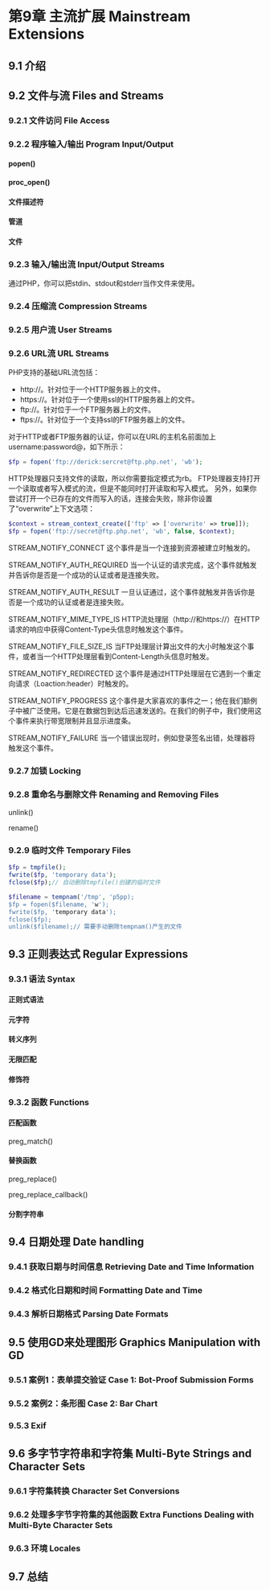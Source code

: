 # 第9章 主流扩展  Mainstream Extensions
## 9.1 介绍

## 9.2 文件与流     Files and Streams
### 9.2.1 文件访问  File Access
### 9.2.2 程序输入/输出   Program Input/Output
#### popen()
#### proc_open()
#### 文件描述符
#### 管道
#### 文件

### 9.2.3 输入/输出流    Input/Output Streams
通过PHP，你可以把stdin、stdout和stderr当作文件来使用。

### 9.2.4 压缩流   Compression Streams

### 9.2.5 用户流   User Streams

### 9.2.6 URL流  URL Streams
PHP支持的基础URL流包括：
- http://。针对位于一个HTTP服务器上的文件。
- https://。针对位于一个使用ssl的HTTP服务器上的文件。
- ftp://。针对位于一个FTP服务器上的文件。
- ftps://。针对位于一个支持ssl的FTP服务器上的文件。

对于HTTP或者FTP服务器的认证，你可以在URL的主机名前面加上username:password@，如下所示：
```php
$fp = fopen('ftp://derick:sercret@ftp.php.net', 'wb');
```
HTTP处理器只支持文件的读取，所以你需要指定模式为rb。
FTP处理器支持打开一个读取或者写入模式的流，但是不能同时打开读取和写入模式。
另外，如果你尝试打开一个已存在的文件而写入的话，连接会失败，除非你设置了“overwrite”上下文选项：
```php
$context = stream_context_create(['ftp' => ['overwrite' => true]]);
$fp = fopen('ftp://secret@ftp.php.net', 'wb', false, $context);
```

STREAM_NOTIFY_CONNECT
    这个事件是当一个连接到资源被建立时触发的。

STREAM_NOTIFY_AUTH_REQUIRED
    当一个认证的请求完成，这个事件就触发并告诉你是否是一个成功的认证或者是连接失败。
    
STREAM_NOTIFY_AUTH_RESULT
    一旦认证通过，这个事件就触发并告诉你是否是一个成功的认证或者是连接失败。

STREAM_NOTIFY_MIME_TYPE_IS
    HTTP流处理层（http://和https://）在HTTP请求的响应中获得Content-Type头信息时触发这个事件。

STREAM_NOTIFY_FILE_SIZE_IS
    当FTP处理层计算出文件的大小时触发这个事件，或者当一个HTTP处理层看到Content-Length头信息时触发。

STREAM_NOTIFY_REDIRECTED
    这个事件是通过HTTP处理层在它遇到一个重定向请求（Loaction:header）时触发的。

STREAM_NOTIFY_PROGRESS
    这个事件是大家喜欢的事件之一；他在我们额例子中被广泛使用。它是在数据包到达后迅速发送的。在我们的例子中，我们使用这个事件来执行带宽限制并且显示进度条。

STREAM_NOTIFY_FAILURE
    当一个错误出现时，例如登录签名出错，处理器将触发这个事件。

### 9.2.7 加锁    Locking

### 9.2.8 重命名与删除文件  Renaming and Removing Files
unlink()

rename()

### 9.2.9 临时文件  Temporary Files
```php
$fp = tmpfile();
fwrite($fp, 'temporary data');
fclose($fp);// 自动删除tmpfile()创建的临时文件
```

```php
$filename = tempnam('/tmp', 'p5pp);
$fp = fopen($filename, 'w');
fwrite($fp, 'temporary data');
fclose($fp);
unlink($filename);// 需要手动删除tempnam()产生的文件
```

## 9.3 正则表达式    Regular Expressions
### 9.3.1 语法    Syntax
#### 正则式语法
#### 元字符
#### 转义序列
#### 无限匹配
#### 修饰符
### 9.3.2 函数    Functions
#### 匹配函数
preg_match()

#### 替换函数
preg_replace()

preg_replace_callback()

#### 分割字符串

## 9.4 日期处理     Date handling
### 9.4.1 获取日期与时间信息     Retrieving Date and Time Information
### 9.4.2 格式化日期和时间  Formatting Date and Time
### 9.4.3 解析日期格式    Parsing Date Formats

## 9.5 使用GD来处理图形    Graphics Manipulation with GD
### 9.5.1 案例1：表单提交验证    Case 1: Bot-Proof Submission Forms
### 9.5.2 案例2：条形图   Case 2: Bar Chart
### 9.5.3 Exif
## 9.6 多字节字符串和字符集   Multi-Byte Strings and Character Sets
### 9.6.1 字符集转换     Character Set Conversions
### 9.6.2 处理多字节字符集的其他函数     Extra Functions Dealing with Multi-Byte Character Sets
### 9.6.3 环境    Locales
## 9.7 总结
